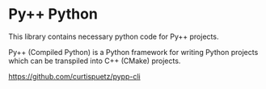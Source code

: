 # Py++ Python
This library contains necessary python code for Py++ projects.

Py++ (Compiled Python) is a Python framework for writing Python projects which can be transpiled into C++ (CMake) projects.

https://github.com/curtispuetz/pypp-cli